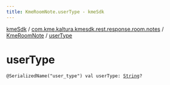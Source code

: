 ```yaml
---
title: KmeRoomNote.userType - kmeSdk
---
```


[kmeSdk](../../index.html) / [com.kme.kaltura.kmesdk.rest.response.room.notes](../index.html) / [KmeRoomNote](index.html) / [userType](./user-type.html)

# userType

`@SerializedName("user_type") val userType: `[`String`](https://kotlinlang.org/api/latest/jvm/stdlib/kotlin/-string/index.html)`?`